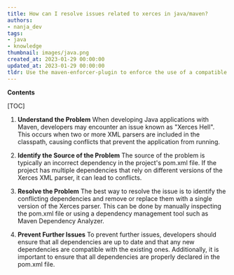 ```yaml
---
title: How can I resolve issues related to xerces in java/maven?
authors:
- nanja_dev
tags:
- java
- knowledge
thumbnail: images/java.png
created_at: 2023-01-29 00:00:00
updated_at: 2023-01-29 00:00:00
tldr: Use the maven-enforcer-plugin to enforce the use of a compatible version of Xerces.
---
```


**Contents**

[TOC]

1. **Understand the Problem**
When developing Java applications with Maven, developers may encounter an issue known as "Xerces Hell". This occurs when two or more XML parsers are included in the classpath, causing conflicts that prevent the application from running.

2. **Identify the Source of the Problem**
The source of the problem is typically an incorrect dependency in the project's pom.xml file. If the project has multiple dependencies that rely on different versions of the Xerces XML parser, it can lead to conflicts.

3. **Resolve the Problem**
The best way to resolve the issue is to identify the conflicting dependencies and remove or replace them with a single version of the Xerces parser. This can be done by manually inspecting the pom.xml file or using a dependency management tool such as Maven Dependency Analyzer.

4. **Prevent Further Issues**
To prevent further issues, developers should ensure that all dependencies are up to date and that any new dependencies are compatible with the existing ones. Additionally, it is important to ensure that all dependencies are properly declared in the pom.xml file.
